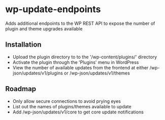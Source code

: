 # wp-update-endpoints
Adds additional endpoints to the WP REST API to expose the number of plugin and theme upgrades available

## Installation

* Upload the plugin directory to to the '/wp-content/plugins/' directory
* Activate the plugin through the 'Plugins' menu in WordPress
* View the number of available updates from the frontend at either /wp-json/updates/v1/plugins or /wp-json/updates/v1/themes

## Roadmap

* Only allow secure connections to avoid prying eyes
* List out the names of plugins/themes available to update
* Add /wp-json/updates/v1/core to get core update notifications
